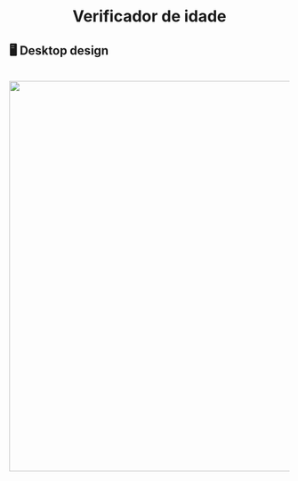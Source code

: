 <h1 align="center">Verificador de idade</h1>

## :desktop_computer: Desktop design
<br>
<div align="center">
<img src="https://user-images.githubusercontent.com/80974593/194996077-66795f27-99dd-47fd-9a78-95338a993704.png"  width="700">
</div>
